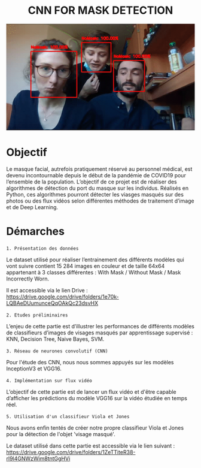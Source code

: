 <h1 align="center">CNN FOR MASK DETECTION</h1>



<p align="center">
  <img src="https://github.com/NicolasGffn/Mask_Detection_CNN/blob/main/CNN_Demo.gif" width=640 height=auto>
</p>


# Objectif 
Le masque facial, autrefois pratiquement réservé au personnel médical, est devenu incontournable depuis le début de la pandémie de COVID19 pour l’ensemble de la population.
L’objectif de ce projet est de réaliser des algorithmes de détection du port du masque sur les individus. Réalisés en Python, ces algorithmes pourront détecter les viasges masqués sur des photos ou des flux vidéos selon différentes méthodes de traitement d’image et de Deep Learning.


# Démarches
`1. Présentation des données`

Le dataset utilisé pour réaliser l’entrainement des différents modèles qui vont suivre contient 15 284 images en couleur et de taille 64x64 appartenant à 3 classes différentes :   With Mask / Without Mask / Mask Incorrectly Worn. 

Il est accessible via le lien Drive : https://drive.google.com/drive/folders/1e70k-LQBAeDUumunceQqOAkQc23dsvHX 

`2. Etudes préliminaires`

L’enjeu de cette partie est d’illustrer les performances de différents modèles de classifieurs d’images de visages masqués par apprentissage supervisé : KNN, Decision Tree, Naive Bayes, SVM. 

`3. Réseau de neurones convolutif (CNN)`

Pour l'étude des CNN, nous nous sommes appuyés sur les modèles InceptionV3 et VGG16. 

`4. Implémentation sur flux vidéo`

L’objectif de cette partie est de lancer un flux vidéo et d'être capable d’afficher les prédictions du modèle VGG16 sur la vidéo étudiée en temps réel. 

`5. Utilisation d'un classifieur Viola et Jones`

Nous avons enfin tentés de créer notre propre classifieur Viola et Jones pour la détection de l'objet 'visage masqué'. 

Le dataset utilisé dans cette partie est accessible via le lien suivant : https://drive.google.com/drive/folders/1ZeTTiteR38-rl9l4GNWzWim8tntGgHVi



